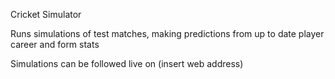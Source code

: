 Cricket Simulator

Runs simulations of test matches, making predictions from up to date player career and form stats

Simulations can be followed live on (insert web address)
